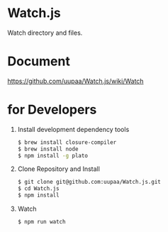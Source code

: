 Watch.js
=========

Watch directory and files.

# Document

https://github.com/uupaa/Watch.js/wiki/Watch

# for Developers

1. Install development dependency tools

    ```sh
    $ brew install closure-compiler
    $ brew install node
    $ npm install -g plato
    ```

2. Clone Repository and Install

    ```sh
    $ git clone git@github.com:uupaa/Watch.js.git
    $ cd Watch.js
    $ npm install
    ```

3. Watch

    `$ npm run watch`



